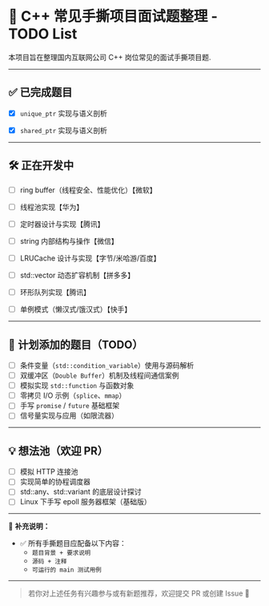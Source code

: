 # 🧠 C++ 常见手撕项目面试题整理 - TODO List

本项目旨在整理国内互联网公司 C++ 岗位常见的面试手撕项目题.

---

## ✅ 已完成题目
- [x] `unique_ptr` 实现与语义剖析
- [x] `shared_ptr` 实现与语义剖析


---

## 🛠️ 正在开发中
- [ ] ring buffer（线程安全、性能优化）【微软】
- [ ] 线程池实现【华为】
- [ ] 定时器设计与实现【腾讯】
- [ ] string 内部结构与操作【微信】
- [ ] LRUCache 设计与实现【字节/米哈游/百度】
- [ ] std::vector 动态扩容机制【拼多多】
- [ ] 环形队列实现【腾讯】
- [ ] 单例模式（懒汉式/饿汉式）【快手】


---

## 📌 计划添加的题目（TODO）

- [ ] 条件变量（`std::condition_variable`）使用与源码解析
- [ ] 双缓冲区（`Double Buffer`）机制及线程间通信案例
- [ ] 模拟实现 `std::function` 与函数对象
- [ ] 零拷贝 I/O 示例（`splice`、`mmap`）
- [ ] 手写 `promise` / `future` 基础框架
- [ ] 信号量实现与应用（如限流器）

---

## 💡 想法池（欢迎 PR）

- [ ] 模拟 HTTP 连接池
- [ ] 实现简单的协程调度器
- [ ] std::any、std::variant 的底层设计探讨
- [ ] Linux 下手写 epoll 服务器框架（基础版）

---

📌 **补充说明：**
- ✅ 所有手撕题目应配备以下内容：
  - `题目背景 + 要求说明`
  - `源码 + 注释`
  - `可运行的 main 测试用例`

---

> 若你对上述任务有兴趣参与或有新题推荐，欢迎提交 PR 或创建 Issue 🙌
